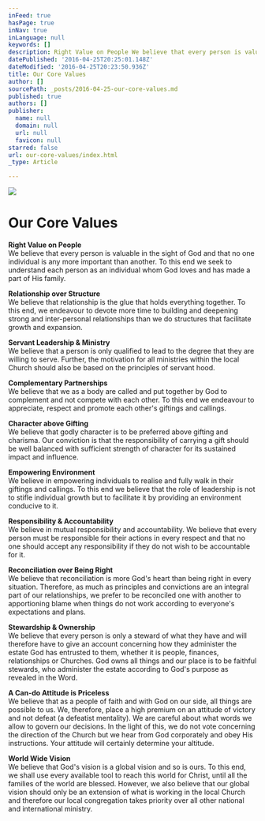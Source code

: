 ```yaml
---
inFeed: true
hasPage: true
inNav: true
inLanguage: null
keywords: []
description: Right Value on People We believe that every person is valuable in the sight of God and that no one individual is any more important than another. To this end we seek to understand each person as an individual whom God loves and has made a part of His family.
datePublished: '2016-04-25T20:25:01.148Z'
dateModified: '2016-04-25T20:23:50.936Z'
title: Our Core Values
author: []
sourcePath: _posts/2016-04-25-our-core-values.md
published: true
authors: []
publisher:
  name: null
  domain: null
  url: null
  favicon: null
starred: false
url: our-core-values/index.html
_type: Article

---
```

![](https://the-grid-user-content.s3-us-west-2.amazonaws.com/22c5bdab-6ccb-4198-a6fd-834fe130c716.png)

# Our Core Values

**Right Value on People**  
We believe that every person is valuable in the sight of God and that no one individual is any more important than another. To this end we seek to understand each person as an individual whom God loves and has made a part of His family.

**Relationship over Structure**  
We believe that relationship is the glue that holds everything together. To this end, we endeavour to devote more time to building and deepening strong and inter-personal relationships than we do structures that facilitate growth and expansion.

**Servant Leadership & Ministry**  
We believe that a person is only qualified to lead to the degree that they are willing to serve. Further, the motivation for all ministries within the local Church should also be based on the principles of servant hood.

**Complementary Partnerships**  
We believe that we as a body are called and put together by God to complement and not compete with each other. To this end we endeavour to appreciate, respect and promote each other's giftings and callings.

**Character above Gifting**  
We believe that godly character is to be preferred above gifting and charisma. Our conviction is that the responsibility of carrying a gift should be well balanced with sufficient strength of character for its sustained impact and influence.

**Empowering Environment**  
We believe in empowering individuals to realise and fully walk in their giftings and callings. To this end we believe that the role of leadership is not to stifle individual growth but to facilitate it by providing an environment conducive to it.

**Responsibility & Accountability**  
We believe in mutual responsibility and accountability. We believe that every person must be responsible for their actions in every respect and that no one should accept any responsibility if they do not wish to be accountable for it.

**Reconciliation over Being Right**  
We believe that reconciliation is more God's heart than being right in every situation. Therefore, as much as principles and convictions are an integral part of our relationships, we prefer to be reconciled one with another to apportioning blame when things do not work according to everyone's expectations and plans.

**Stewardship & Ownership**  
We believe that every person is only a steward of what they have and will therefore have to give an account concerning how they administer the estate God has entrusted to them, whether it is people, finances, relationships or Churches. God owns all things and our place is to be faithful stewards, who administer the estate according to God's purpose as revealed in the Word.

**A Can-do Attitude is Priceless**  
We believe that as a people of faith and with God on our side, all things are possible to us. We, therefore, place a high premium on an attitude of victory and not defeat (a defeatist mentality). We are careful about what words we allow to govern our decisions. In the light of this, we do not vote concerning the direction of the Church but we hear from God corporately and obey His instructions. Your attitude will certainly determine your altitude.

**World Wide Vision**  
We believe that God's vision is a global vision and so is ours. To this end, we shall use every available tool to reach this world for Christ, until all the families of the world are blessed. However, we also believe that our global vision should only be an extension of what is working in the local Church and therefore our local congregation takes priority over all other national and international ministry.
